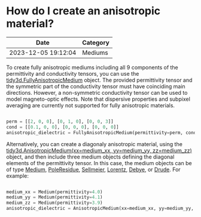 # How do I create an anisotropic material?

| Date       | Category    |
|------------|-------------|
| 2023-12-05 19:12:04 | Mediums |


To create fully anisotropic mediums including all 9 components of the permittivity and conductivity tensors, you can use the [tidy3d.FullyAnisotropicMedium](https://docs.flexcompute.com/projects/tidy3d/en/latest/api/_autosummary/tidy3d.FullyAnisotropicMedium.html) object. The provided permittivity tensor and the symmetric part of the conductivity tensor must have coinciding main directions. However, a non-symmetric conductivity tensor can be used to model magneto-optic effects. Note that dispersive properties and subpixel averaging are currently not supported for fully anisotropic materials.



```python

perm = [[2, 0, 0], [0, 1, 0], [0, 0, 3]]
cond = [[0.1, 0, 0], [0, 0, 0], [0, 0, 0]]
anisotropic_dielectric = FullyAnisotropicMedium(permittivity=perm, conductivity=cond)

```



Alternatively, you can create a diagonaly anisotropic material, using the [tidy3d.AnisotropicMedium(xx=medium\_xx, yy=medium\_yy, zz=medium\_zz)](https://docs.flexcompute.com/projects/tidy3d/en/latest/api/_autosummary/tidy3d.AnisotropicMedium.html#tidy3d.AnisotropicMedium) object, and then include three medium objects defining the diagonal elements of the permittivity tensor. In this case, the medium objects can be of type [Medium](https://docs.flexcompute.com/projects/tidy3d/en/latest/api/_autosummary/tidy3d.Medium.html#tidy3d.Medium), [PoleResidue](https://docs.flexcompute.com/projects/tidy3d/en/latest/api/_autosummary/tidy3d.PoleResidue.html#tidy3d.PoleResidue), [Sellmeier](https://docs.flexcompute.com/projects/tidy3d/en/latest/api/_autosummary/tidy3d.Sellmeier.html#tidy3d.Sellmeier), [Lorentz](https://docs.flexcompute.com/projects/tidy3d/en/latest/api/_autosummary/tidy3d.Lorentz.html#tidy3d.Lorentz), [Debye](https://docs.flexcompute.com/projects/tidy3d/en/latest/api/_autosummary/tidy3d.Debye.html#tidy3d.Debye), or [Drude](https://docs.flexcompute.com/projects/tidy3d/en/latest/api/_autosummary/tidy3d.Drude.html#tidy3d.Drude). For example:



```python

medium_xx = Medium(permittivity=4.0)
medium_yy = Medium(permittivity=4.1)
medium_zz = Medium(permittivity=3.9)
anisotropic_dielectric = AnisotropicMedium(xx=medium_xx, yy=medium_yy, zz=medium_zz)

```



 
